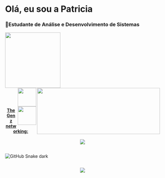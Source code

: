 # Olá, eu sou a Patricia 
<h3>📘Estudante de Análise e Desenvolvimento de Sistemas</h3>
<div>
  <a href="https://github.com/PatriciaDamasceno883/Patricia-Damasceno-Geraldo/edit/main/README.md">
  <img leight="180cm" widht="400" height="180" src="https://github-readme-stats.vercel.app/api?username=PatriciaDamasceno883&show_icons=true&theme=transparent&include_all_commits=true&count_private-true"/>
<img leight="180cm" width="400" height="150" align="right" src="https://github-readme-stats.vercel.app/api/top-langs/?username=PatriciaDamasceno883&layout=compact&langs_count=16&theme=transparent"><br>
    <img width="60" align="right" src="https://cdn.jsdelivr.net/gh/devicons/devicon/icons/java/java-plain.svg" />
    <img  width="60" align="right" src="https://cdn.jsdelivr.net/gh/devicons/devicon/icons/css3/css3-original-wordmark.svg" />
    </div><br>
  <br>

##
<h4 align="center">The Gen z networking:</h4>

  <div align="center"> 
 <a href="mailto:patricia_dg99@outlook.com? subject=subject text" target="_blank"> <img src="https://img.shields.io/badge/Microsoft_Outlook-0078D4?style=for-the-badge&logo=microsoft-outlook&logoColor=white" target="_blank"></a>
  </div>
    
  ##
  ![GitHub Snake dark](github-snake-dark.svg#gh-dark-mode-only)

  ##
  <div align="center">
<img src="https://github.com/PatriciaDamasceno883/Patricia-Damasceno-Geraldo/blob/fa2aaa3dede6469b788af49131e3fe093867fc02/nqGyiz.gif"></a>                           
 </div>              
                           

  
